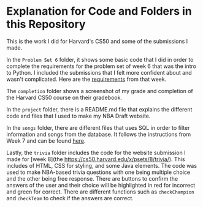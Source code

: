 # Explanation for Code and Folders in this Repository
This is the work I did for Harvard's CS50 and some of the submissions I made. 

In the `Problem Set 6` folder, it shows some basic code that I did in order to complete the requirements for the problem set of week 6 that was the intro to Python. I included the submissions that I felt more confident about and wasn't complicated. Here are the [requirements](https://cs50.harvard.edu/x/psets/6/) from that week.

The `completion` folder shows a screenshot of my grade and completion of the Harvard CS50 course on their gradebook.

In the `project` folder, there is a README.md file that explains the different code and files that I used to make my NBA Draft website.

In the `songs` folder, there are different files that uses SQL in order to filter information and songs from the database. It follows the instructions from Week 7 and can be found [here](https://cs50.harvard.edu/x/psets/7/songs/).

Lastly, the `trivia` folder includes the code for the website submission I made for [week 8](the https://cs50.harvard.edu/x/psets/8/trivia/). This includes of HTML, CSS for styling, and some Java elements. The code was used to make NBA-based trivia questions with one being multiple choice and the other being free response. There are buttons to confirm the answers of the user and their choice will be highlighted in red for incorrect and green for correct. There are different functions such as `checkChampion` and `checkTeam` to check if the answers are correct.


